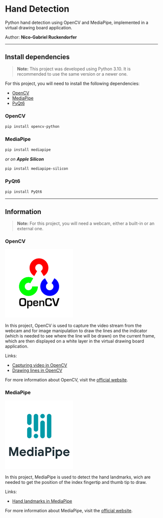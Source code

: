 # Hand Detection

Python hand detection using OpenCV and MediaPipe, implemented in a virtual drawing board application.

Author: **Nico-Gabriel Ruckendorfer**

---

## Install dependencies

> **Note:** This project was developed using Python 3.10. It is recommended to use the same version or a newer one.

For this project, you will need to install the following dependencies:

- [OpenCV](https://pypi.org/project/opencv-python/)
- [MediaPipe](https://pypi.org/project/mediapipe/)
- [PyQt6](https://pypi.org/project/PyQt6/)

### OpenCV

```bash
pip install opencv-python
```

### MediaPipe

```bash
pip install mediapipe
```

_or on **Apple Silicon**_

```bash
pip install mediapipe-silicon
```

### PyQt6

```bash
pip install PyQt6
```

---

## Information

> **Note:** For this project, you will need a webcam, either a built-in or an external one.

### OpenCV

![OpenCV logo](assets/opencv.png)

In this project, OpenCV is used to capture the video stream from the webcam and for image manipulation to draw the
lines and the indicator (which is needed to see where the line will be drawn) on the current frame, which are then 
displayed on a white layer in the virtual drawing board application.

Links:

- [Capturing video in OpenCV](https://docs.opencv.org/4.x/dd/d43/tutorial_py_video_display.html)
- [Drawing lines in OpenCV](https://docs.opencv.org/4.x/dc/da5/tutorial_py_drawing_functions.html)

For more information about OpenCV, visit the [official website](https://opencv.org/).

### MediaPipe

![MediaPipe logo](assets/mediapipe.png)

In this project, MediaPipe is used to detect the hand landmarks, wich are needed to get the position of the index 
fingertip and thumb tip to draw.

Links:

- [Hand landmarks in MediaPipe](https://google.github.io/mediapipe/solutions/hands.html)

For more information about MediaPipe, visit the [official website](https://mediapipe.dev/).
